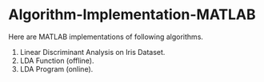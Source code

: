 # Algorithm-Implementation-MATLAB
Here are MATLAB implementations of following algorithms.

1. Linear Discriminant Analysis on Iris Dataset.
2. LDA Function (offline).
3. LDA Program (online).
